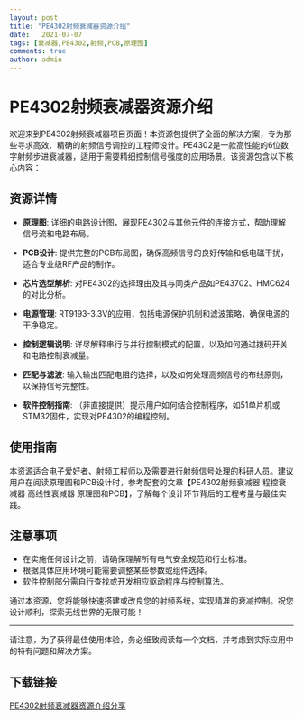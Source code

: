 ```yaml
---
layout: post
title: "PE4302射频衰减器资源介绍"
date:   2021-07-07
tags: [衰减器,PE4302,射频,PCB,原理图]
comments: true
author: admin
---
```

# PE4302射频衰减器资源介绍

欢迎来到PE4302射频衰减器项目页面！本资源包提供了全面的解决方案，专为那些寻求高效、精确的射频信号调控的工程师设计。PE4302是一款高性能的6位数字射频步进衰减器，适用于需要精细控制信号强度的应用场景。该资源包含以下核心内容：

## 资源详情

- **原理图**: 详细的电路设计图，展现PE4302与其他元件的连接方式，帮助理解信号流和电路布局。
  
- **PCB设计**: 提供完整的PCB布局图，确保高频信号的良好传输和低电磁干扰，适合专业级RF产品的制作。

- **芯片选型解析**: 对PE4302的选择理由及其与同类产品如PE43702、HMC624的对比分析。

- **电源管理**: RT9193-3.3V的应用，包括电源保护机制和滤波策略，确保电源的干净稳定。

- **控制逻辑说明**: 详尽解释串行与并行控制模式的配置，以及如何通过拨码开关和电路控制衰减量。

- **匹配与滤波**: 输入输出匹配电阻的选择，以及如何处理高频信号的布线原则，以保持信号完整性。

- **软件控制指南**: （非直接提供）提示用户如何结合控制程序，如51单片机或STM32固件，实现对PE4302的编程控制。

## 使用指南

本资源适合电子爱好者、射频工程师以及需要进行射频信号处理的科研人员。建议用户在阅读原理图和PCB设计时，参考配套的文章【PE4302射频衰减器 程控衰减器 高线性衰减器 原理图和PCB】，了解每个设计环节背后的工程考量与最佳实践。

## 注意事项

- 在实施任何设计之前，请确保理解所有电气安全规范和行业标准。
- 根据具体应用环境可能需要调整某些参数或组件选择。
- 软件控制部分需自行查找或开发相应驱动程序与控制算法。

通过本资源，您将能够快速搭建或改良您的射频系统，实现精准的衰减控制。祝您设计顺利，探索无线世界的无限可能！

---

请注意，为了获得最佳使用体验，务必细致阅读每一个文档，并考虑到实际应用中的特有问题和解决方案。

## 下载链接

[PE4302射频衰减器资源介绍分享](https://pan.quark.cn/s/07cacdb7e77a)